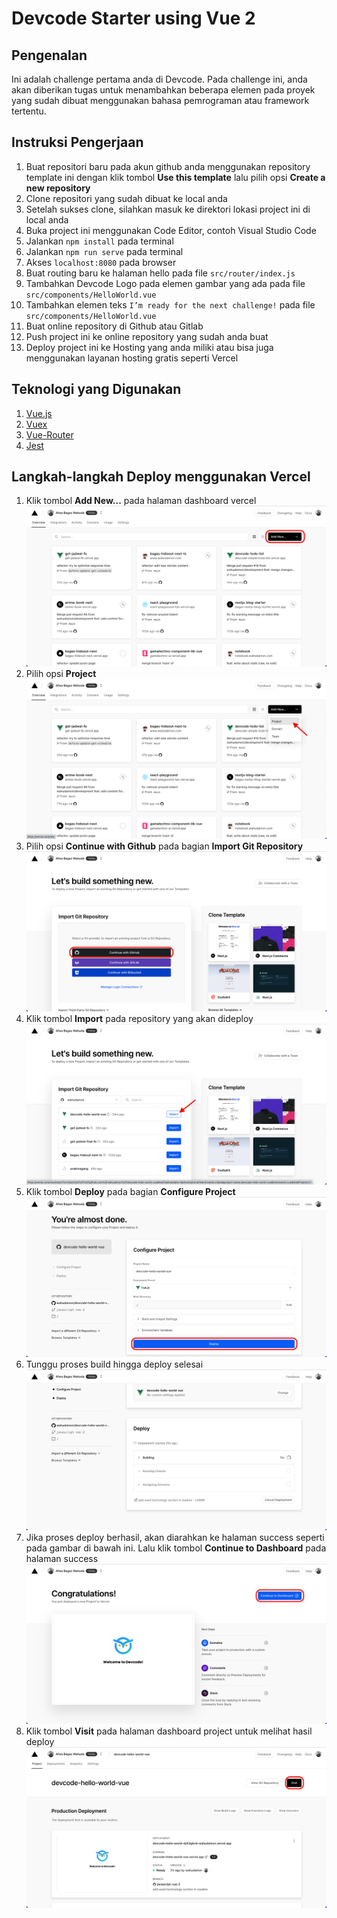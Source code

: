 # Devcode Starter using Vue 2

## Pengenalan

Ini adalah challenge pertama anda di Devcode. Pada challenge ini, anda akan diberikan tugas untuk menambahkan beberapa elemen pada proyek yang sudah dibuat menggunakan bahasa pemrograman atau framework tertentu.

## Instruksi Pengerjaan

1. Buat repositori baru pada akun github anda menggunakan repository template ini dengan klik tombol **Use this template** lalu pilih opsi **Create a new repository**
2. Clone repositori yang sudah dibuat ke local anda
3. Setelah sukses clone, silahkan masuk ke direktori lokasi project ini di local anda
4. Buka project ini menggunakan Code Editor, contoh Visual Studio Code
5. Jalankan `npm install` pada terminal
6. Jalankan `npm run serve` pada terminal
7. Akses `localhost:8080` pada browser
8. Buat routing baru ke halaman hello pada file `src/router/index.js`
9. Tambahkan Devcode Logo pada elemen gambar yang ada pada file `src/components/HelloWorld.vue`
10. Tambahkan elemen teks `I’m ready for the next challenge!` pada file `src/components/HelloWorld.vue`
11. Buat online repository di Github atau Gitlab
12. Push project ini ke online repository yang sudah anda buat
13. Deploy project ini ke Hosting yang anda miliki atau bisa juga menggunakan layanan hosting gratis seperti Vercel

## Teknologi yang Digunakan

1. [Vue.js](https://v2.vuejs.org/v2/guide/)
2. [Vuex](https://v3.vuex.vuejs.org/)
3. [Vue-Router](https://v3.router.vuejs.org/guide/#html)
4. [Jest](https://v1.test-utils.vuejs.org/guides/#getting-started)

## Langkah-langkah Deploy menggunakan Vercel

1. Klik tombol **Add New...** pada halaman dashboard vercel
   ![Step 1](deploy-steps/Step-1.png)
2. Pilih opsi **Project**
   ![Step 2](deploy-steps/Step-2.png)
3. Pilih opsi **Continue with Github** pada bagian **Import Git Repository**
   ![Step 3](deploy-steps/Step-3.png)
4. Klik tombol **Import** pada repository yang akan dideploy
   ![Step 4](deploy-steps/Step-4.png)
5. Klik tombol **Deploy** pada bagian **Configure Project**
   ![Step 5](deploy-steps/Step-5.png)
6. Tunggu proses build hingga deploy selesai
   ![Step 6](deploy-steps/Step-6.png)
7. Jika proses deploy berhasil, akan diarahkan ke halaman success seperti pada gambar di bawah ini. Lalu klik tombol **Continue to Dashboard** pada halaman success
   ![Step 7](deploy-steps/Step-7.png)
8. Klik tombol **Visit** pada halaman dashboard project untuk melihat hasil deploy
   ![Step 8](deploy-steps/Step-8.png)

